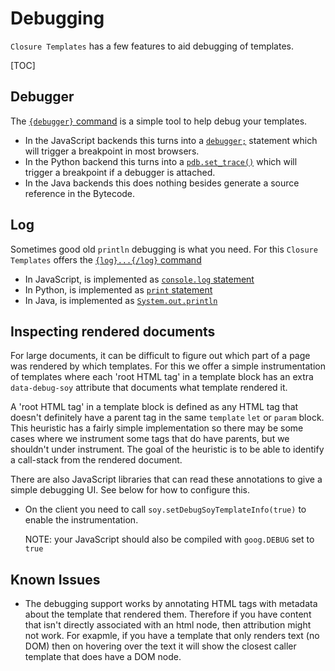 # Debugging


`Closure Templates` has a few features to aid debugging of templates.

[TOC]

## Debugger

The [`{debugger}` command](../reference/debugger) is a simple tool to help debug
your templates.

*   In the JavaScript backends this turns into a
    [`debugger;`](https://developer.mozilla.org/en-US/docs/Web/JavaScript/Reference/Statements/debugger)
    statement which will trigger a breakpoint in most browsers.
*   In the Python backend this turns into a
    [`pdb.set_trace()`](https://docs.python.org/2/library/pdb.html) which will
    trigger a breakpoint if a debugger is attached.
*   In the Java backends this does nothing besides generate a source reference
    in the Bytecode.

## Log

Sometimes good old `println` debugging is what you need. For this
`Closure Templates` offers the [`{log}...{/log}` command](../reference/log)

*   In JavaScript, is implemented as
    [`console.log` statement](https://developer.mozilla.org/en-US/docs/Web/API/Console/log)
*   In Python, is implemented as
    [`print` statement](https://docs.python.org/3/library/functions.html#print)
*   In Java, is implemented as
    [`System.out.println`](https://docs.oracle.com/javase/7/docs/api/java/io/PrintStream.html#println\(\))

## Inspecting rendered documents

For large documents, it can be difficult to figure out which part of a page was
rendered by which templates. For this we offer a simple instrumentation of
templates where each 'root HTML tag' in a template block has an extra
`data-debug-soy` attribute that documents what template rendered it.

A 'root HTML tag' in a template block is defined as any HTML tag that doesn't
definitely have a parent tag in the same `template` `let` or `param` block. This
heuristic has a fairly simple implementation so there may be some cases where we
instrument some tags that do have parents, but we shouldn't under instrument.
The goal of the heuristic is to be able to identify a call-stack from the
rendered document.

There are also JavaScript libraries that can read these annotations to give a
simple debugging UI. See below for how to configure this.


*   On the client you need to call `soy.setDebugSoyTemplateInfo(true)` to enable
    the instrumentation.

    NOTE: your JavaScript should also be compiled with `goog.DEBUG` set to
    `true`

## Known Issues

*   The debugging support works by annotating HTML tags with metadata about the
    template that rendered them. Therefore if you have content that isn't
    directly associated with an html node, then attribution might not work. For
    exapmle, if you have a template that only renders text (no DOM) then on
    hovering over the text it will show the closest caller template that does
    have a DOM node.

